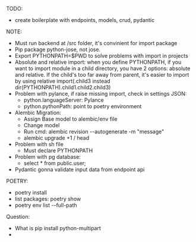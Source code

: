 TODO:
- create boilerplate with endpoints, models, crud, pydantic

NOTE:
- Must run backend at /src folder, it's convinient for import package
- Pip package python-jose, not jose.
- Export PYTHONPATH=$PWD to solve problems with import in projects
- Absolute and relative import: when you define PYTHONPATH, if you want to import module in a child
directory, you have 2 options: absolute and relative. If the child's too far away from parent, it's easier to import by
using relative import(.child3 instead dir(PYTHONPATH).child1.child2.child3)
- Problem with pylance, if raise missing import, check in settings JSON:
  - python.languageServer: Pylance
  - python.pythonPath: point to poetry environment
- Alembic Migration:
  - Assign Base model to alembic/env file
  - Change model
  - Run cmd: alembic revision --autogenerate -m "message"
  - alembic upgrade +1 / head
- Problem with sh file
  - Must declare PYTHONPATH
- Problem with pg database:
  - select * from public.user;
- Pydantic gonna validate input data from endpoint api

POETRY:
- poetry install
- list packages: poetry show
- poetry env list --full-path

Question:
- What is pip install python-multipart
-
